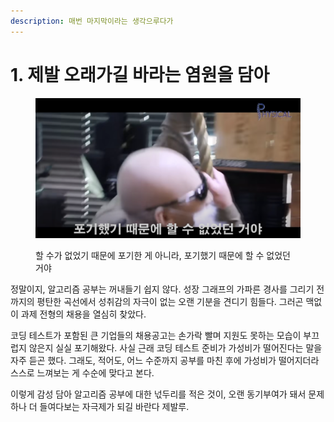 ```yaml
---
description: 매번 마지막이라는 생각으루다가
---
```


# 1. 제발 오래가길 바라는 염원을 담아

<figure><img src="../../.gitbook/assets/motivation.png" alt="김계란의 동기부여"><figcaption><p>할 수가 없었기 때문에 포기한 게 아니라, 포기했기 때문에 할 수 없었던 거야</p></figcaption></figure>

정말이지, 알고리즘 공부는 꺼내들기 쉽지 않다. 성장 그래프의 가파른 경사를 그리기 전까지의 평탄한 곡선에서 성취감의 자극이 없는 오랜 기분을 견디기 힘들다. 그러곤 맥없이 과제 전형의 채용을 열심히 찾았다.&#x20;

코딩 테스트가 포함된 큰 기업들의 채용공고는 손가락 빨며 지원도 못하는 모습이 부끄럽지 않은지 실실 포기해왔다. 사실 근래 코딩 테스트 준비가 가성비가 떨어진다는 말을 자주 듣곤 했다. 그래도, 적어도, 어느 수준까지 공부를 마친 후에 가성비가 떨어지더라 스스로 느껴보는 게 수순에 맞다고 본다.

이렇게 감성 담아 알고리즘 공부에 대한 넋두리를 적은 것이, 오랜 동기부여가 돼서 문제 하나 더 들여다보는 자극제가 되길 바란다 제발루.

###



